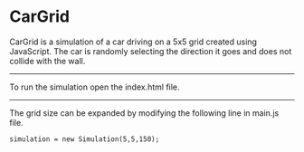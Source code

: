 # CarGrid

CarGrid is a simulation of a car driving on a 5x5 grid created using JavaScript. 
The car is randomly selecting the direction it goes and does not collide with the wall.

---
To run the simulation open the index.html file.

---
The grid size can be expanded by modifying the following line in main.js file.
```
simulation = new Simulation(5,5,150);
```